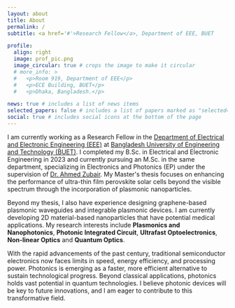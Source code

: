 ```yaml
---
layout: about
title: About
permalink: /
subtitle: <a href='#'>Research Fellow</a>, Department of EEE, BUET

profile:
  align: right
  image: prof_pic.png
  image_circular: true # crops the image to make it circular
  # more_info: >
  #   <p>Room 919, Department of EEE</p>
  #   <p>ECE Building, BUET</p>
  #   <p>Dhaka, Bangladesh.</p>

news: true # includes a list of news items
selected_papers: false # includes a list of papers marked as "selected={true}"
social: true # includes social icons at the bottom of the page
---
```


I am currently working as a Research Fellow in the [Department of Electrical and Electronic Engineering (EEE)][EEE-BUET] at [Bangladesh University of Engineering and Technology (BUET)][UNI]. I completed my B.Sc. in Electrical and Electronic Engineering in 2023 and currently pursuing an M.Sc. in the same department, specializing in Electronics and Photonics (EP) under the supervision of [Dr. Ahmed Zubair][DAZ]. My Master's thesis focuses on enhancing the performance of ultra-thin film perovskite solar cells beyond the visible spectrum through the incorporation of plasmonic nanoparticles.

Beyond my thesis, I also have experience designing graphene-based plasmonic waveguides and integrable plasmonic devices. I am currently developing 2D material-based nanoparticles that have potential medical applications. My research interests include **Plasmonics and Nanophotonics**, **Photonic Integrated Circuit**, **Ultrafast Optoelectronics**, **Non-linear Optics** and **Quantum Optics**. 

With the rapid advancements of the past century, traditional semiconductor electronics now faces limits in speed, energy efficiency, and processing power. Photonics is emerging as a faster, more efficient alternative to sustain technological progress. Beyond classical applications, photonics holds vast potential in quantum technologies. I believe photonic devices will be key to future innovations, and I am eager to contribute to this transformative field.



<!-- Write your biography here. Tell the world about yourself. Link to your favorite [subreddit](http://reddit.com). You can put a picture in, too. The code is already in, just name your picture `prof_pic.jpg` and put it in the `img/` folder.

Put your address / P.O. box / other info right below your picture. You can also disable any of these elements by editing `profile` property of the YAML header of your `_pages/about.md`. Edit `_bibliography/papers.bib` and Jekyll will render your [publications page](/al-folio/publications/) automatically.

Link to your social media connections, too. This theme is set up to use [Font Awesome icons](https://fontawesome.com/) and [Academicons](https://jpswalsh.github.io/academicons/), like the ones below. Add your Facebook, Twitter, LinkedIn, Google Scholar, or just disable all of them. -->

<!-- [Bangladesh University of Engineering and Technology (BUET)][buet] -->

[DAZ]:https://sites.google.com/view/ahmed-zubair-research-group/home
[EEE-BUET]:https://eee.buet.ac.bd/
[UNI]:https://www.buet.ac.bd/web/
